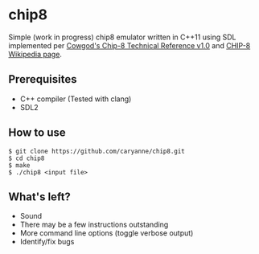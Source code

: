 # chip8
Simple (work in progress) chip8 emulator written in C++11 using SDL implemented per [Cowgod's Chip-8 Technical Reference v1.0](http://devernay.free.fr/hacks/chip8/C8TECH10.HTM#Ex9E) and [CHIP-8 Wikipedia page](https://en.wikipedia.org/wiki/CHIP-8).

## Prerequisites
* C++ compiler (Tested with clang)
* SDL2

## How to use
    $ git clone https://github.com/caryanne/chip8.git
    $ cd chip8
    $ make
    $ ./chip8 <input file>

## What's left?
* Sound
* There may be a few instructions outstanding
* More command line options (toggle verbose output)
* Identify/fix bugs
